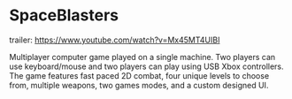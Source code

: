 # SpaceBlasters

trailer: https://www.youtube.com/watch?v=Mx45MT4UIBI

Multiplayer computer game played on a single machine.  Two players can use keyboard/mouse and two players can play using USB Xbox controllers.  The game features fast paced 2D combat, four unique levels to choose from, multiple weapons, two games modes, and a custom designed UI.

